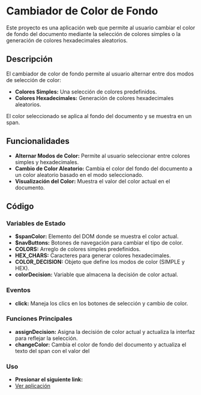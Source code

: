 # Cambiador de Color de Fondo

Este proyecto es una aplicación web que permite al usuario cambiar el color de fondo del documento mediante la selección de colores simples o la generación de colores hexadecimales aleatorios.

## Descripción

El cambiador de color de fondo permite al usuario alternar entre dos modos de selección de color:

- **Colores Simples:** Una selección de colores predefinidos.
- **Colores Hexadecimales:** Generación de colores hexadecimales aleatorios.

El color seleccionado se aplica al fondo del documento y se muestra en un span.

## Funcionalidades

- **Alternar Modos de Color:** Permite al usuario seleccionar entre colores simples y hexadecimales.
- **Cambio de Color Aleatorio:** Cambia el color del fondo del documento a un color aleatorio basado en el modo seleccionado.
- **Visualización del Color:** Muestra el valor del color actual en el documento.

## Código

### Variables de Estado

- **$spanColor:** Elemento del DOM donde se muestra el color actual.
- **$navButtons:** Botones de navegación para cambiar el tipo de color.
- **COLORS:** Arreglo de colores simples predefinidos.
- **HEX_CHARS:** Caracteres para generar colores hexadecimales.
- **COLOR_DECISION:** Objeto que define los modos de color (SIMPLE y HEX).
- **colorDecision:** Variable que almacena la decisión de color actual.

### Eventos

- **click:** Maneja los clics en los botones de selección y cambio de color.

### Funciones Principales

- **assignDecision:** Asigna la decisión de color actual y actualiza la interfaz para reflejar la selección.
- **changeColor:** Cambia el color de fondo del documento y actualiza el texto del span con el valor del

### Uso

- **Presionar el siguiente link:**
- [Ver aplicación](https://carlosjairo.github.io/javascript-projects/04_ChangeColor/)
